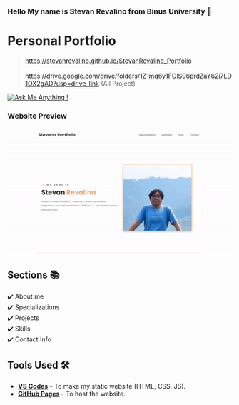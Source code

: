 ### Hello My name is Stevan Revalino from Binus University 👋

# Personal Portfolio

> https://stevanrevalino.github.io/StevanRevalino_Portfolio \
> \
> https://drive.google.com/drive/folders/1Z1mq6y1FOlS96prdZaY62i7LD1OX2gAD?usp=drive_link (All Project)

[![Ask Me Anything !](https://img.shields.io/badge/ask%20me-linkedin-1abc9c.svg)](https://www.linkedin.com/in/stevan-revalino/)


### Website Preview
<p align="center"> 
  <kbd>
    <a href="https://yamizen24.github.io/StevanRevalino_Portfolio/" target="_blank"><img src="preview/mainGif.gif">
  </a>
  </kbd>
</p>


## Sections 📚
✔️ About me\
✔️ Specializations\
✔️ Projects\
✔️ Skills\
✔️ Contact Info

## Tools Used 🛠️
* [<b>VS Codes</b>](https://code.visualstudio.com/) - To make my static website (HTML, CSS, JS).
* [<b>GitHub Pages</b>](https://create-react-app.dev/docs/deployment/#github-pages) - To host the website.
